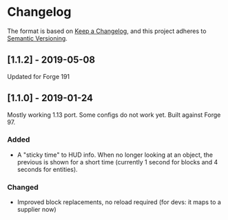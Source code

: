# Changelog

The format is based on [Keep a Changelog](https://keepachangelog.com/en/1.0.0/),
and this project adheres to [Semantic Versioning](https://semver.org/spec/v2.0.0.html).

## [1.1.2] - 2019-05-08
Updated for Forge 191

## [1.1.0] - 2019-01-24
Mostly working 1.13 port. Some configs do not work yet. Built against Forge 97.
### Added
- A "sticky time" to HUD info. When no longer looking at an object, the previous is shown for a short time (currently 1 second for blocks and 4 seconds for entities).
### Changed
- Improved block replacements, no reload required (for devs: it maps to a supplier now)
